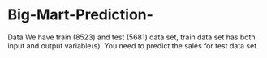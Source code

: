 # Big-Mart-Prediction-
Data We have train (8523) and test (5681) data set, train data set has both input and output variable(s). You need to predict the sales for test data set.
